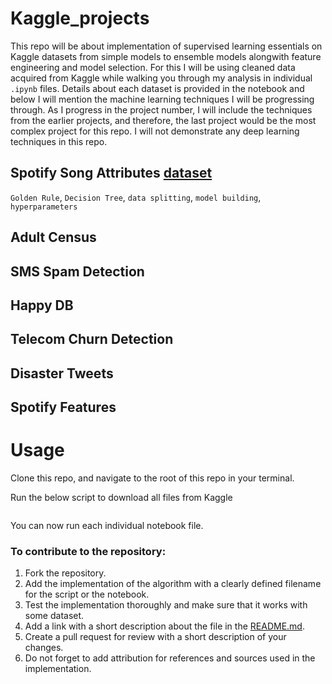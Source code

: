 # Kaggle_projects
This repo will be about implementation of supervised learning essentials on Kaggle datasets from simple models to ensemble models alongwith feature engineering and model selection. For this I will be using cleaned data acquired from Kaggle while walking you through my analysis in individual `.ipynb` files. Details about each dataset is provided in the notebook and below I will mention the machine learning techniques I will be progressing through. As I progress in the project number, I will include the techniques from the earlier projects, and therefore, the last project would be the most complex project for this repo. I will not demonstrate any deep learning techniques in this repo. 


## Spotify Song Attributes [dataset](https://www.kaggle.com/geomack/spotifyclassification/home)
`Golden Rule`, `Decision Tree`, `data splitting`, `model building`, `hyperparameters`

## Adult Census


## SMS Spam Detection


## Happy DB


## Telecom Churn Detection


## Disaster Tweets


## Spotify Features


# Usage
Clone this repo, and navigate to the root of this repo in your terminal.

Run the below script to download all files from Kaggle
```

```
You can now run each individual notebook file.


### To contribute to the repository:
1. Fork the repository.
2. Add the implementation of the algorithm with a clearly defined filename for the script or the notebook.
3. Test the implementation thoroughly and make sure that it works with some dataset.
4. Add a link with a short description about the file in the [README.md](https://github.com/artanzand/Kaggle_projects/blob/main/README.md).
5. Create a pull request for review with a short description of your changes.
6. Do not forget to add attribution for references and sources used in the implementation.
